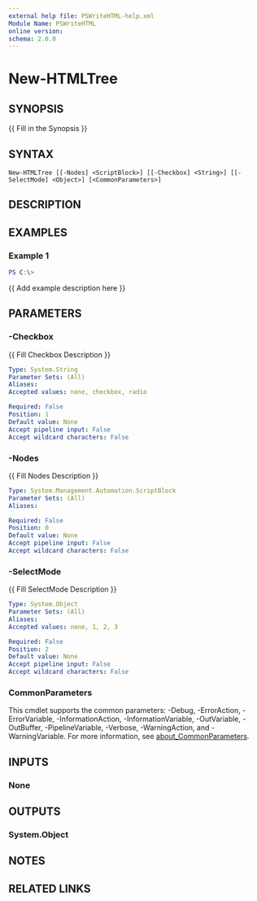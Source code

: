 ```yaml
---
external help file: PSWriteHTML-help.xml
Module Name: PSWriteHTML
online version:
schema: 2.0.0
---
```


# New-HTMLTree

## SYNOPSIS
{{ Fill in the Synopsis }}

## SYNTAX

```
New-HTMLTree [[-Nodes] <ScriptBlock>] [[-Checkbox] <String>] [[-SelectMode] <Object>] [<CommonParameters>]
```

## DESCRIPTION


## EXAMPLES

### Example 1
```powershell
PS C:\> 
```

{{ Add example description here }}

## PARAMETERS

### -Checkbox
{{ Fill Checkbox Description }}

```yaml
Type: System.String
Parameter Sets: (All)
Aliases:
Accepted values: none, checkbox, radio

Required: False
Position: 1
Default value: None
Accept pipeline input: False
Accept wildcard characters: False
```

### -Nodes
{{ Fill Nodes Description }}

```yaml
Type: System.Management.Automation.ScriptBlock
Parameter Sets: (All)
Aliases:

Required: False
Position: 0
Default value: None
Accept pipeline input: False
Accept wildcard characters: False
```

### -SelectMode
{{ Fill SelectMode Description }}

```yaml
Type: System.Object
Parameter Sets: (All)
Aliases:
Accepted values: none, 1, 2, 3

Required: False
Position: 2
Default value: None
Accept pipeline input: False
Accept wildcard characters: False
```

### CommonParameters
This cmdlet supports the common parameters: -Debug, -ErrorAction, -ErrorVariable, -InformationAction, -InformationVariable, -OutVariable, -OutBuffer, -PipelineVariable, -Verbose, -WarningAction, and -WarningVariable. For more information, see [about_CommonParameters](http://go.microsoft.com/fwlink/?LinkID=113216).

## INPUTS

### None

## OUTPUTS

### System.Object
## NOTES

## RELATED LINKS
